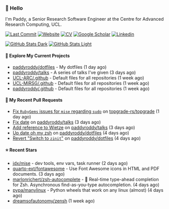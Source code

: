 ### 👋 Hello

I'm Paddy, a Senior Research Software Engineer at the Centre for Advanced
Research Computing, UCL.

[![Last Commit](https://img.shields.io/github/last-commit/paddyroddy/paddyroddy/main?label=updated)](https://github.com/paddyroddy)
[![Website](https://img.shields.io/badge/GitHub%20Pages-222?logo=githubpages&logoColor=fff&style=for-the-badge&style=flat)](https://paddyroddy.github.io)
[![CV](https://img.shields.io/badge/CV-PDF-pink.svg)](https://paddyroddy.github.io/cv)
[![Google Scholar](https://img.shields.io/badge/Google%20Scholar-4285F4?logo=googlescholar&logoColor=fff&style=for-the-badge&style=flat)](https://scholar.google.com/citations?user=OFigHUwAAAAJ)
[![Linkedin](https://img.shields.io/badge/LinkedIn-0A66C2?logo=linkedin&logoColor=fff&style=for-the-badge&style=flat)](https://www.linkedin.com/in/patrickjamesroddy)

[![GitHub Stats Dark](https://github-readme-stats-paddyroddy.vercel.app/api?username=paddyroddy&disable_animations=true&hide_border=true&hide_title=true&include_all_commits=true&rank_icon=github&show=prs_merged,reviews&show_icons=true&theme=tokyonight)](https://github.com/paddyroddy/paddyroddy#gh-dark-mode-only)
[![GitHub Stats Light](https://github-readme-stats-paddyroddy.vercel.app/api?username=paddyroddy&disable_animations=true&hide_border=true&hide_title=true&include_all_commits=true&rank_icon=github&show=prs_merged,reviews&show_icons=true&theme=default)](https://github.com/paddyroddy/paddyroddy#gh-light-mode-only)

#### 👷 Explore My Current Projects

- [paddyroddy/dotfiles](https://github.com/paddyroddy/dotfiles) - My dotfiles
  (1 day ago)
- [paddyroddy/talks](https://github.com/paddyroddy/talks) - A series of talks I&#39;ve given
  (3 days ago)
- [UCL-ARC/.github](https://github.com/UCL-ARC/.github) - Default files for all repositories
  (1 week ago)
- [UCL-MIRSG/.github](https://github.com/UCL-MIRSG/.github) - Default files for all repositories
  (1 week ago)
- [paddyroddy/.github](https://github.com/paddyroddy/.github) - Default files for all repositories
  (1 week ago)

#### 🔨 My Recent Pull Requests

- [Fix `RubyGems` issues for `mise` regarding `sudo`](https://github.com/topgrade-rs/topgrade/pull/887) on [topgrade-rs/topgrade](https://github.com/topgrade-rs/topgrade)
  (1 day ago)
- [Fix date](https://github.com/paddyroddy/talks/pull/57) on [paddyroddy/talks](https://github.com/paddyroddy/talks)
  (3 days ago)
- [Add reference to Wietze](https://github.com/paddyroddy/talks/pull/56) on [paddyroddy/talks](https://github.com/paddyroddy/talks)
  (3 days ago)
- [Up date oh my zsh](https://github.com/paddyroddy/dotfiles/pull/32) on [paddyroddy/dotfiles](https://github.com/paddyroddy/dotfiles)
  (4 days ago)
- [Revert &#34;Switch to `zinit`&#34;](https://github.com/paddyroddy/dotfiles/pull/31) on [paddyroddy/dotfiles](https://github.com/paddyroddy/dotfiles)
  (4 days ago)

#### ⭐ Recent Stars

- [jdx/mise](https://github.com/jdx/mise) - dev tools, env vars, task runner
  (2 days ago)
- [quarto-ext/fontawesome](https://github.com/quarto-ext/fontawesome) - Use Font Awesome icons in HTML and PDF documents.
  (3 days ago)
- [marlonrichert/zsh-autocomplete](https://github.com/marlonrichert/zsh-autocomplete) - 🤖 Real-time type-ahead completion for Zsh. Asynchronous find-as-you-type autocompletion.
  (4 days ago)
- [pypa/manylinux](https://github.com/pypa/manylinux) - Python wheels that work on any linux (almost)
  (4 days ago)
- [dreamsofautonomy/zensh](https://github.com/dreamsofautonomy/zensh)
  (1 week ago)

